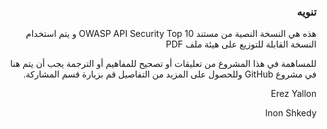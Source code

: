 
<h3 dir='rtl' align='right'> تنويه</h1>

<p dir='rtl' align='right'>هذه هي النسخة النصية من مستند OWASP API Security Top 10 و يتم استخدام النسخة القابلة للتوزيع على هيئة ملف PDF </p>

<p dir='rtl' align='right'> للمساهمة في هذا المشروع من تعليقات أو تصحيح للمفاهيم أو الترجمة يجب أن يتم هنا في مشروع GitHub  وللحصول على المزيد من التفاصيل قم بزيارة  قسم المشاركة. </p>

<p dir='rtl' align='right'> Erez Yallon  </p>
<p dir='rtl' align='right'> Inon Shkedy  </p>

[1]: ../../CONTRIBUTING.md
